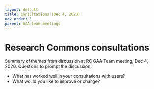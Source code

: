 ```yaml
---
layout: default
title: Consultations (Dec 4, 2020)
nav_order: 3
parent: GAA team meetings
---
```

# Research Commons consultations
Summary of themes from discussion at RC GAA Team meeting, Dec 4, 2020. Questions to prompt the discussion:

- What has worked well in your consultations with users?
- What would you like to improve or change?
